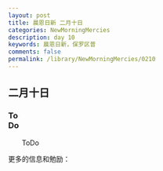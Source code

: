```yaml
---
layout: post
title: 晨恩日新 二月十日
categories: NewMorningMercies
description: day 10
keywords: 晨恩日新，保罗区普
comments: false
permalink: /library/NewMorningMercies/0210
---
```


## 二月十日

### To <br> Do

&emsp;&emsp;ToDo

更多的信息和勉励：[]()
